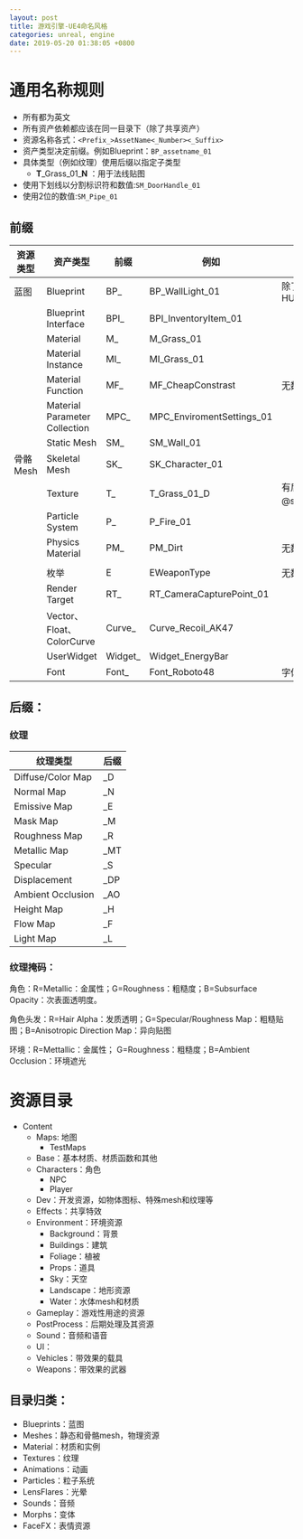 ```yaml
---
layout: post
title: 游戏引擎-UE4命名风格
categories: unreal, engine
date: 2019-05-20 01:38:05 +0800
---
```


# 通用名称规则

- 所有都为英文
- 所有资产依赖都应该在同一目录下（除了共享资产）
- 资源名称各式：`<Prefix_>AssetName<_Number><_Suffix>`
- 资产类型决定前缀。例如Blueprint：`BP_assetname_01`
- 具体类型（例如纹理）使用后缀以指定子类型
  - **T**_Grass_01\_**N** ：用于法线贴图
- 使用下划线以分割标识符和数值:`SM_DoorHandle_01`
- 使用2位的数值:`SM_Pipe_01`

## 前缀

| 资源类型 | 资产类型                      | 前缀    | 例如                      | 解释                                       |
| -------- | ----------------------------- | ------- | ------------------------- | ------------------------------------------ |
| 蓝图     | Blueprint                     | BP_     | BP_WallLight_01           | 除了从常规类继承的：HUD/GameMode/Character |
|          | Blueprint Interface           | BPI_    | BPI_InventoryItem_01      |                                            |
|          | Material                      | M_      | M_Grass_01                |                                            |
|          | Material Instance             | MI_     | MI_Grass_01               |                                            |
|          | Material Function             | MF_     | MF_CheapConstrast         | 无数字                                     |
|          | Material Parameter Collection | MPC_    | MPC_EnviromentSettings_01 |                                            |
|          | Static Mesh                   | SM_     | SM_Wall_01                |                                            |
| 骨骼Mesh | Skeletal Mesh                 | SK_     | SK_Character_01           |                                            |
|          | Texture                       | T_      | T_Grass_01_D              | 有后缀以表明纹理用途。@see后缀表           |
|          | Particle System               | P_      | P_Fire_01                 |                                            |
|          | Physics Material              | PM_     | PM_Dirt                   | 无数字                                     |
|          |                               |         |                           |                                            |
|          | 枚举                          | E       | EWeaponType               | 无数字，如同代码约定                       |
|          | Render Target                 | RT_     | RT_CameraCapturePoint_01  |                                            |
|          | Vector、Float、ColorCurve     | Curve_  | Curve_Recoil_AK47         |                                            |
|          | UserWidget                    | Widget_ | Widget_EnergyBar          |                                            |
|          | Font                          | Font_   | Font_Roboto48             | 字体大小包含在名字里                       |

## 后缀：

### 纹理

| 纹理类型          | 后缀 |
| ----------------- | ---- |
| Diffuse/Color Map | _D   |
| Normal Map        | _N   |
| Emissive Map      | _E   |
| Mask Map          | _M   |
| Roughness Map     | _R   |
| Metallic Map      | _MT  |
| Specular          | _S   |
| Displacement      | _DP  |
| Ambient Occlusion | _AO  |
| Height Map        | _H   |
| Flow Map          | _F   |
| Light Map         | _L   |



### 纹理掩码：

角色：R=Metallic：金属性；G=Roughness：粗糙度；B=Subsurface Opacity：次表面透明度。

角色头发：R=Hair Alpha：发质透明；G=Specular/Roughness Map：粗糙贴图；B=Anisotropic Direction Map：异向贴图

环境：R=Mettallic：金属性； G=Roughness：粗糙度；B=Ambient Occlusion：环境遮光

# 资源目录

- Content
  - Maps: 地图
    - TestMaps
  - Base：基本材质、材质函数和其他
  - Characters：角色
    - NPC
    - Player
  - Dev：开发资源，如物体图标、特殊mesh和纹理等
  - Effects：共享特效
  - Environment：环境资源
    - Background：背景
    - Buildings：建筑
    - Foliage：植被
    - Props：道具
    - Sky：天空
    - Landscape：地形资源
    - Water：水体mesh和材质
  - Gameplay：游戏性用途的资源
  - PostProcess：后期处理及其资源
  - Sound：音频和语音
  - UI：
  - Vehicles：带效果的载具
  - Weapons：带效果的武器

## 目录归类：

- Blueprints：蓝图
- Meshes：静态和骨骼mesh，物理资源
- Material：材质和实例
- Textures：纹理
- Animations：动画
- Particles：粒子系统
- LensFlares：光晕
- Sounds：音频
- Morphs：变体
- FaceFX：表情资源